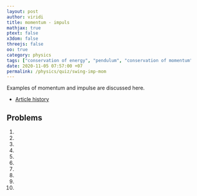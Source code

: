 ```yaml
---
layout: post
author: viridi
title: momentum - impuls
mathjax: true
ptext: false
x3dom: false
threejs: false
oo: true
category: physics
tags: ["conservation of energy", "pendulum", "conservation of momentum", "impulse", "elastic collision"]
date: 2020-11-05 07:57:00 +07
permalink: /physics/quiz/swing-imp-mom
---
```

Examples of momentum and impulse are discussed here.

+ [Article history](https://github.com/butiran/butiran.github.io/commits/master/_posts/phys/quiz/2020-11-05-momentum-impulse.md)

## Problems
1.

2.

3.

4.

5.

6.

7.

8.

9.

10.
